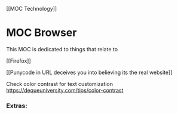 [[MOC Technology]]

# MOC Browser
This MOC is dedicated to things that relate to

[[Firefox]]


[[Punycode in URL deceives you into believing its the real website]]


Check color contrast for text customization
https://dequeuniversity.com/tips/color-contrast







### Extras:


